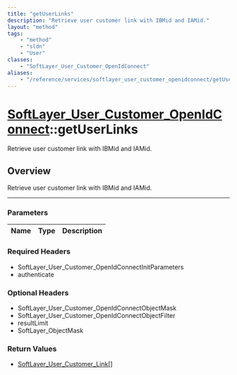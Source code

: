 ```yaml
---
title: "getUserLinks"
description: "Retrieve user customer link with IBMid and IAMid."
layout: "method"
tags:
    - "method"
    - "sldn"
    - "User"
classes:
    - "SoftLayer_User_Customer_OpenIdConnect"
aliases:
    - "/reference/services/softlayer_user_customer_openidconnect/getUserLinks"
---
```

# [SoftLayer_User_Customer_OpenIdConnect](/reference/services/SoftLayer_User_Customer_OpenIdConnect)::getUserLinks

Retrieve user customer link with IBMid and IAMid.


## Overview 
Retrieve user customer link with IBMid and IAMid.

-----

### Parameters 
|Name | Type | Description |
| --- | --- | --- |


### Required Headers
* SoftLayer_User_Customer_OpenIdConnectInitParameters
* authenticate


### Optional Headers
* SoftLayer_User_Customer_OpenIdConnectObjectMask
* SoftLayer_User_Customer_OpenIdConnectObjectFilter
* resultLimit
* SoftLayer_ObjectMask

### Return Values
* <a href='/reference/datatypes/SoftLayer_User_Customer_Link'>SoftLayer_User_Customer_Link[] </a>




